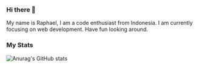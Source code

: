 ### Hi there 👋

My name is Raphael, I am a code enthusiast from Indonesia.
I am currently focusing on web development.
Have fun looking around.

### My Stats
![Anurag's GitHub stats](https://github-readme-stats.vercel.app/api?username=raphaeldanu&count_private=true)
<!--
**raphaeldanu/raphaeldanu** is a ✨ _special_ ✨ repository because its `README.md` (this file) appears on your GitHub profile.

Here are some ideas to get you started:

- 🔭 I’m currently working on ...
- 🌱 I’m currently learning ...
- 👯 I’m looking to collaborate on ...
- 🤔 I’m looking for help with ...
- 💬 Ask me about ...
- 📫 How to reach me: ...
- 😄 Pronouns: ...
- ⚡ Fun fact: ...
-->
